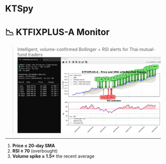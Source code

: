 # KTSpy
# 📉 KTFIXPLUS-A Monitor 
> Intelligent, volume-confirmed Bollinger + RSI alerts for Thai mutual-fund traders
> ![Project Screenshot](https://github.com/komkritc/KTSpy/blob/main/images/image1.jpg)

---

1. **Price ≤ 20-day SMA**  
2. **RSI ≥ 70** (overbought)  
3. **Volume spike ≥ 1.5×** the recent average  
